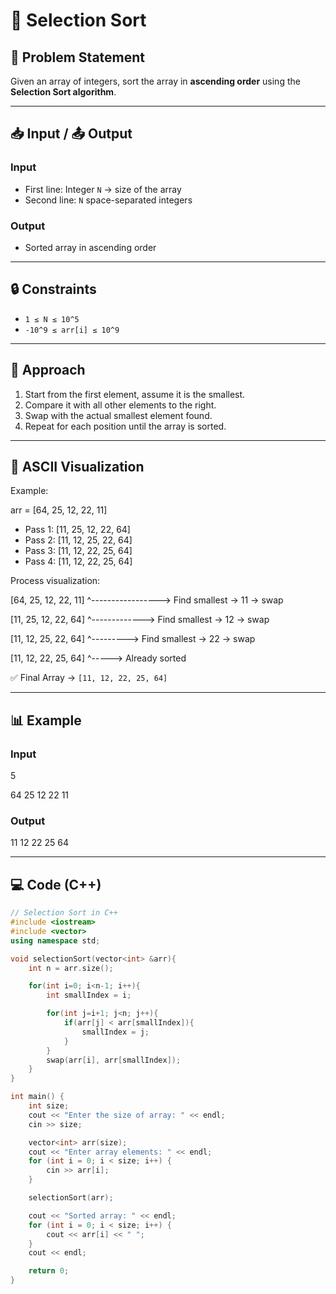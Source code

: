 # 📝 Selection Sort

## 📌 Problem Statement  
Given an array of integers, sort the array in **ascending order** using the **Selection Sort algorithm**.

---

## 📥 Input / 📤 Output  

### Input  
- First line: Integer `N` → size of the array  
- Second line: `N` space-separated integers  

### Output  
- Sorted array in ascending order  

---

## 🔒 Constraints  
- `1 ≤ N ≤ 10^5`  
- `-10^9 ≤ arr[i] ≤ 10^9`  

---

## 🚀 Approach  
1. Start from the first element, assume it is the smallest.  
2. Compare it with all other elements to the right.  
3. Swap with the actual smallest element found.  
4. Repeat for each position until the array is sorted.  

---

## 🎨 ASCII Visualization  

Example:  

arr = [64, 25, 12, 22, 11]

- Pass 1: [11, 25, 12, 22, 64]  
- Pass 2: [11, 12, 25, 22, 64]  
- Pass 3: [11, 12, 22, 25, 64]  
- Pass 4: [11, 12, 22, 25, 64]  


Process visualization:  

[64, 25, 12, 22, 11]
^-----------------> Find smallest → 11 → swap

[11, 25, 12, 22, 64]
^-------------> Find smallest → 12 → swap

[11, 12, 25, 22, 64]
^---------> Find smallest → 22 → swap

[11, 12, 22, 25, 64]
^-----> Already sorted


✅ Final Array → `[11, 12, 22, 25, 64]`

---

## 📊 Example  

### Input

5

64 25 12 22 11


### Output

11 12 22 25 64


---

## 💻 Code (C++)

```cpp
// Selection Sort in C++
#include <iostream>
#include <vector>
using namespace std;

void selectionSort(vector<int> &arr){
    int n = arr.size();

    for(int i=0; i<n-1; i++){
        int smallIndex = i;

        for(int j=i+1; j<n; j++){
            if(arr[j] < arr[smallIndex]){
                smallIndex = j;
            }
        }
        swap(arr[i], arr[smallIndex]);
    }
}

int main() {
    int size;
    cout << "Enter the size of array: " << endl;
    cin >> size;

    vector<int> arr(size);
    cout << "Enter array elements: " << endl;
    for (int i = 0; i < size; i++) {
        cin >> arr[i];
    }

    selectionSort(arr);

    cout << "Sorted array: " << endl;
    for (int i = 0; i < size; i++) {
        cout << arr[i] << " ";
    }
    cout << endl;

    return 0;
}
